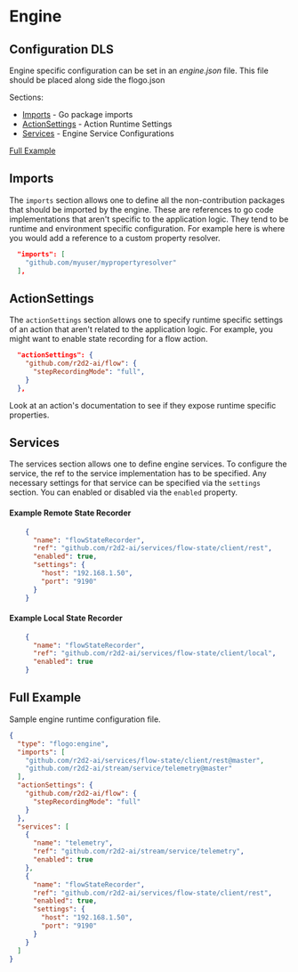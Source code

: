# Engine


## Configuration DLS

Engine specific configuration can be set in an *engine.json* file.  This file should be placed 
along side the flogo.json

Sections:

* [Imports](#imports "Goto Imports") - Go package imports
* [ActionSettings](#actionsettings "Goto Action Settings") - Action Runtime Settings
* [Services](#services "Goto Services") - Engine Service Configurations
    
[Full Example](#full-example "Full Example") 

## Imports
The `imports` section allows one to define all the non-contribution packages that should be imported by the engine. 
These are references to go code implementations that aren't specific to the application logic.  They tend to be 
runtime and environment specific configuration.  For example here is where you would add a reference to a custom
property resolver.  

```json
  "imports": [
    "github.com/myuser/mypropertyresolver"
  ],
```

## ActionSettings
The `actionSettings` section allows one to specify runtime specific settings of an action that aren't related to 
the application logic.  For example, you might want to enable state recording for a flow action.

```json
  "actionSettings": {
    "github.com/r2d2-ai/flow": {
      "stepRecordingMode": "full",
    }
  },
```

Look at an action's documentation to see if they expose runtime specific properties.

## Services
The services section allows one to define engine services.  To configure the service, the
ref to the service implementation has to be specified.  Any necessary settings for that service
can be specified via the `settings` section.  You can enabled or disabled via the `enabled`
property.


#### Example Remote State Recorder
```json
    {
      "name": "flowStateRecorder",
      "ref": "github.com/r2d2-ai/services/flow-state/client/rest",
      "enabled": true,
      "settings": {
        "host": "192.168.1.50",
        "port": "9190"
      }
    }
```
#### Example Local State Recorder
```json
    {
      "name": "flowStateRecorder",
      "ref": "github.com/r2d2-ai/services/flow-state/client/local",
      "enabled": true
    }
```

## Full Example
Sample engine runtime configuration file. 

```json
{
  "type": "flogo:engine",
  "imports": [
    "github.com/r2d2-ai/services/flow-state/client/rest@master",
    "github.com/r2d2-ai/stream/service/telemetry@master"
  ],
  "actionSettings": {
    "github.com/r2d2-ai/flow": {
      "stepRecordingMode": "full"
    }
  },
  "services": [
    {
      "name": "telemetry",
      "ref": "github.com/r2d2-ai/stream/service/telemetry",
      "enabled": true
    },
    {
      "name": "flowStateRecorder",
      "ref": "github.com/r2d2-ai/services/flow-state/client/rest",
      "enabled": true,
      "settings": {
        "host": "192.168.1.50",
        "port": "9190"
      }
    }
  ]
}
```
